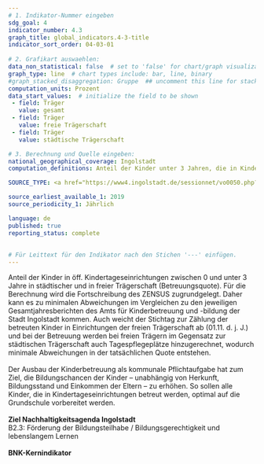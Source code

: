 ```yaml
---
# 1. Indikator-Nummer eingeben 
sdg_goal: 4 
indicator_number: 4.3
graph_title: global_indicators.4-3-title
indicator_sort_order: 04-03-01
 
# 2. Grafikart auswaehlen: 
data_non_statistical: false  # set to 'false' for chart/graph visualization 
graph_type: line  # chart types include: bar, line, binary 
#graph_stacked_disaggregation: Gruppe  ## uncomment this line for stacked bars. eplace 'Geschlecht' with the field of aggregation. 
computation_units: Prozent
data_start_values:  # initialize the field to be shown  
 - field: Träger 
   value: gesamt
 - field: Träger
   value: freie Trägerschaft
 - field: Träger
   value: städtische Trägerschaft

# 3. Berechnung und Quelle eingeben: 
national_geographical_coverage: Ingolstadt 
computation_definitions: Anteil der Kinder unter 3 Jahren, die in Kindertageseinrichtungen betreut werden, an der Anzahl aller Kinder unter 3 Jahren in städtischer und in freier Trägerschaft

SOURCE_TYPE: <a href="https://www4.ingolstadt.de/sessionnet/vo0050.php?__kvonr=13604">Gesamtjahresbericht Stadt Ingolstadt, Amt für Kinderbetreuung und -bildung 2019</a>, <a href="https://www4.ingolstadt.de/sessionnet/vo0050.php?__kvonr=14505">Gesamtjahresbericht Stadt Ingolstadt, Amt für Kinderbetreuung und -bildung 2020</a>, <a href="https://www4.ingolstadt.de/sessionnet/vo0050.php?__kvonr=15719">Gesamtjahresbericht Stadt Ingolstadt, Amt für Kinderbetreuung und -bildung 2021</a>, <a href="https://www4.ingolstadt.de/sessionnet/vo0050.php?__kvonr=16837">Gesamtjahresbericht Stadt Ingolstadt, Amt für Kinderbetreuung und -bildung 2022</a>, <a href="https://www4.ingolstadt.de/sessionnet/vo0050.php?__kvonr=18971">Gesamtjahresbericht Stadt Ingolstadt, Amt für Kinderbetreuung und -bildung 2023</a> und <a href="https://www.statistikdaten.bayern.de/genesis//online?operation=table&code=12411-006z&bypass=true&levelindex=1&levelid=1730379255456#abreadcrumb">Bayerisches Landesamt für Statistik</a>

source_earliest_available_1: 2019
source_periodicity_1: Jährlich

language: de   
published: true 
reporting_status: complete
 
 
# Für Leittext für den Indikator nach den Stichen '---' einfügen. 
---
```

Anteil der Kinder in öff. Kindertageseinrichtungen zwischen 0 und unter 3 Jahre in städtischer und in freier Trägerschaft (Betreuungsquote). Für die Berechnung wird die Fortschreibung des ZENSUS zugrundgelegt. Daher kann es zu minimalen Abweichungen im Vergleichen zu den jeweiligen Gesamtjahresberichten des Amts für Kinderbetreuung und -bildung der Stadt Ingolstadt kommen. Auch weicht der Stichtag zur Zählung der betreuten Kinder in Einrichtungen der freien Trägerschaft ab (01.11. d. j. J.) und bei der Betreuung werden bei freien Trägern im Gegensatz zur städtischen Trägerschaft auch Tagespflegeplätze hinzugerechnet, wodurch minimale Abweichungen in der tatsächlichen Quote entstehen.<br>
<br>Der Ausbau der Kinderbetreuung als kommunale Pflichtaufgabe hat zum Ziel, die Bildungschancen der Kinder – unabhängig von Herkunft, Bildungsstand und Einkommen der Eltern – zu erhöhen. So sollen alle Kinder, die in Kindertageseinrichtungen betreut werden, optimal auf die Grundschule vorbereitet werden.<br>
<br>
<b>Ziel Nachhaltigkeitsagenda Ingolstadt</b><br>
B2.3: Förderung der Bildungsteilhabe / Bildungsgerechtigkeit und lebenslangem Lernen<br>
<br>
<b>BNK-Kernindikator</b>
